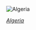 
![Algeria](https://www.gstatic.com/prettyearth/assets/full/1956.jpg)

*[Algeria](https://www.google.com/maps/@32.514342,-0.908907,15z/data=!3m1!1e3)*
